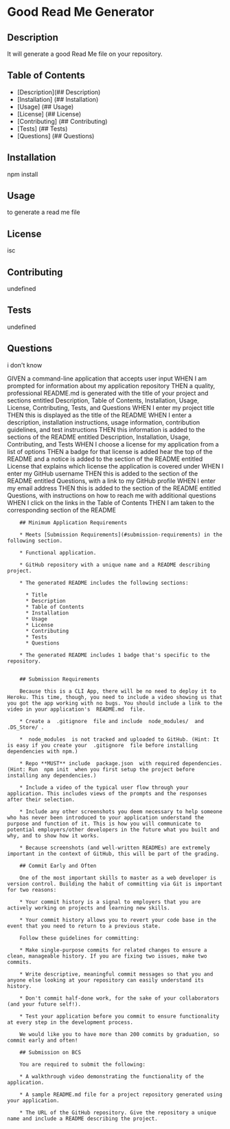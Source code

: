 
# Good Read Me Generator

## Description
It will generate a good Read Me file on your repository.

## Table of Contents
* [Description](## Description)
* [Installation] (## Installation)
* [Usage] (## Usage)
* [License] (## License)
* [Contributing] (## Contributing)
* [Tests] (## Tests)
* [Questions] (## Questions)

## Installation
npm install

## Usage
to generate a read me file

## License
isc

## Contributing
undefined

## Tests
undefined

## Questions
i don't know

GIVEN a command-line application that accepts user input
WHEN I am prompted for information about my application repository
THEN a quality, professional README.md is generated with the title of your project and sections entitled Description, Table of Contents, Installation, Usage, License, Contributing, Tests, and Questions
WHEN I enter my project title
THEN this is displayed as the title of the README
WHEN I enter a description, installation instructions, usage information, contribution guidelines, and test instructions
THEN this information is added to the sections of the README entitled Description, Installation, Usage, Contributing, and Tests
WHEN I choose a license for my application from a list of options
THEN a badge for that license is added hear the top of the README and a notice is added to the section of the README entitled License that explains which license the application is covered under
WHEN I enter my GitHub username
THEN this is added to the section of the README entitled Questions, with a link to my GitHub profile
WHEN I enter my email address
THEN this is added to the section of the README entitled Questions, with instructions on how to reach me with additional questions
WHEN I click on the links in the Table of Contents
THEN I am taken to the corresponding section of the README
           
        
        ## Minimum Application Requirements
        
        * Meets [Submission Requirements](#submission-requirements) in the following section.
        
        * Functional application.
        
        * GitHub repository with a unique name and a README describing project.
        
        * The generated README includes the following sections: 
        
          * Title
          * Description
          * Table of Contents
          * Installation
          * Usage
          * License
          * Contributing
          * Tests
          * Questions
        
        * The generated README includes 1 badge that's specific to the repository.
        
        
        ## Submission Requirements
        
        Because this is a CLI App, there will be no need to deploy it to Heroku. This time, though, you need to include a video showing us that you got the app working with no bugs. You should include a link to the video in your application's  README.md  file.
        
        * Create a  .gitignore  file and include  node_modules/  and  .DS_Store/ .
        
        *  node_modules  is not tracked and uploaded to GitHub. (Hint: It is easy if you create your  .gitignore  file before installing dependencies with npm.)
        
        * Repo **MUST** include  package.json  with required dependencies. (Hint: Run  npm init  when you first setup the project before installing any dependencies.)
        
        * Include a video of the typical user flow through your application. This includes views of the prompts and the responses after their selection.
        
        * Include any other screenshots you deem necessary to help someone who has never been introduced to your application understand the purpose and function of it. This is how you will communicate to potential employers/other developers in the future what you built and why, and to show how it works.
        
        * Because screenshots (and well-written READMEs) are extremely important in the context of GitHub, this will be part of the grading.
        
        ## Commit Early and Often
        
        One of the most important skills to master as a web developer is version control. Building the habit of committing via Git is important for two reasons:
        
        * Your commit history is a signal to employers that you are actively working on projects and learning new skills.
        
        * Your commit history allows you to revert your code base in the event that you need to return to a previous state.
        
        Follow these guidelines for committing:
        
        * Make single-purpose commits for related changes to ensure a clean, manageable history. If you are fixing two issues, make two commits.
        
        * Write descriptive, meaningful commit messages so that you and anyone else looking at your repository can easily understand its history.
        
        * Don't commit half-done work, for the sake of your collaborators (and your future self!).
        
        * Test your application before you commit to ensure functionality at every step in the development process.
        
        We would like you to have more than 200 commits by graduation, so commit early and often!
        
        ## Submission on BCS
        
        You are required to submit the following:
        
        * A walkthrough video demonstrating the functionality of the application. 
        
        * A sample README.md file for a project repository generated using your application.
        
        * The URL of the GitHub repository. Give the repository a unique name and include a README describing the project.
        